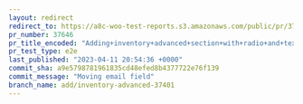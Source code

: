 ```yaml
---
layout: redirect
redirect_to: https://a8c-woo-test-reports.s3.amazonaws.com/public/pr/37646/e2e/index.html
pr_number: 37646
pr_title_encoded: "Adding+inventory+advanced+section+with+radio+and+text+fields"
pr_test_type: e2e
last_published: "2023-04-11 20:54:36 +0000"
commit_sha: a9e5798781961835cd48efed8b4377722e76f139
commit_message: "Moving email field"
branch_name: add/inventory-advanced-37401
---
```

